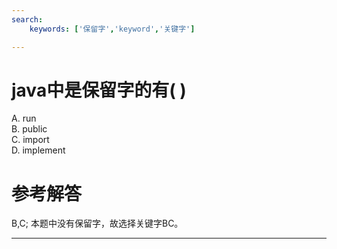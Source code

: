 ```yaml
---
search:
    keywords: ['保留字','keyword','关键字']

---
```



# java中是保留字的有( )
A. run		
B. public		
C. import	
D. implement

# 参考解答
B,C;
本题中没有保留字，故选择关键字BC。

---





